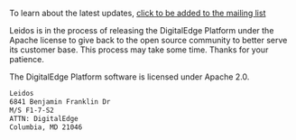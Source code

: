To learn about the latest updates, [click to be added to the mailing list](http://eepurl.com/bBpm9z)

Leidos is in the process of releasing the DigitalEdge Platform under the Apache license to give back to the open source community to better serve its customer base. This process may take some time. Thanks for your patience.



The DigitalEdge Platform software is licensed under Apache 2.0. 

```bash
Leidos
6841 Benjamin Franklin Dr
M/S F1-7-S2
ATTN: DigitalEdge
Columbia, MD 21046
```
